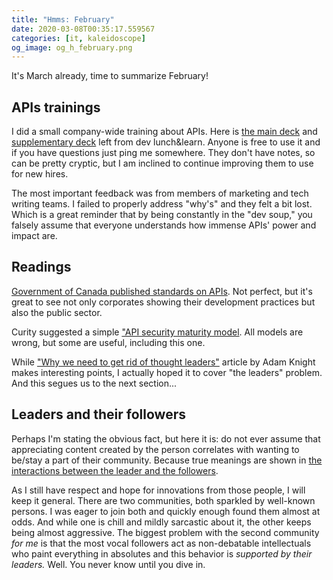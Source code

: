 ```yaml
---
title: "Hmms: February"
date: 2020-03-08T00:35:17.559567
categories: [it, kaleidoscope]
og_image: og_h_february.png
---
```


It's March already, time to summarize February!

## APIs trainings

I did a small company-wide training about APIs. Here is [the main deck](https://github.com/aviskase/trucs/blob/master/api101.pdf)
and [supplementary deck](https://github.com/aviskase/trucs/blob/master/api_salad.pdf) left from dev lunch&learn. 
Anyone is free to use it and if you have questions just ping me somewhere. They don't have notes, so can be pretty
cryptic, but I am inclined to continue improving them to use for new hires. 

The most important feedback was from members of marketing and tech writing teams. I failed to properly address "why's"
and they felt a bit lost. Which is a great reminder that by being constantly in the "dev soup," you falsely assume that everyone
understands how immense APIs' power and impact are.


## Readings

[Government of Canada published standards on APIs](https://www.canada.ca/en/government/system/digital-government/modern-emerging-technologies/government-canada-standards-apis.html).
Not perfect, but it's great to see not only corporates showing their development practices but also the public sector.

Curity suggested a simple ["API security maturity model](https://curity.io/resources/architect/api-security/the-api-security-maturity-model/).
All models are wrong, but some are useful, including this one.

While ["Why we need to get rid of thought leaders"](https://www.a-sisyphean-task.com/2020/01/why-we-need-to-get-rid-of-thought.html?goal=0_02cca1920b-49fb91397f-289479173&mc_cid=49fb91397f&mc_eid=8933fe8877)
article by Adam Knight makes interesting points, I actually hoped it to cover "the leaders" problem. And this segues us
to the next section...

## Leaders and their followers

Perhaps I'm stating the obvious fact, but here it is: do not ever assume that appreciating content created
by the person correlates with wanting to be/stay a part of their community. Because true meanings are shown in 
[the interactions between the leader and the followers](https://www.ted.com/talks/derek_sivers_how_to_start_a_movement/transcript?language=en).

As I still have respect and hope for innovations from those people, I will keep it general. There are two communities,
both sparkled by well-known persons. I was eager to join both and quickly enough found them almost at odds. And 
while one is chill and mildly sarcastic about it, the other keeps being almost aggressive. The biggest
problem with the second community _for me_ is that the most vocal followers act as non-debatable intellectuals 
who paint everything in absolutes and this behavior is _supported by their leaders._  Well. You never know until you
dive in. 

